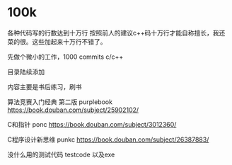 # 100k
各种代码写的行数达到十万行
按照前人的建议c++码十万行才能自称擅长，我还菜的很。这些加起来十万行不错了。

先做个微小的工作，1000 commits c/c++

目录陆续添加

内容主要是书后练习，刷书

算法竞赛入门经典 第二版 purplebook
https://book.douban.com/subject/25902102/

C和指针 ponc
https://book.douban.com/subject/3012360/

C程序设计新思维 punkc
https://book.douban.com/subject/26387883/

没什么用的测试代码 testcode 以及exe




